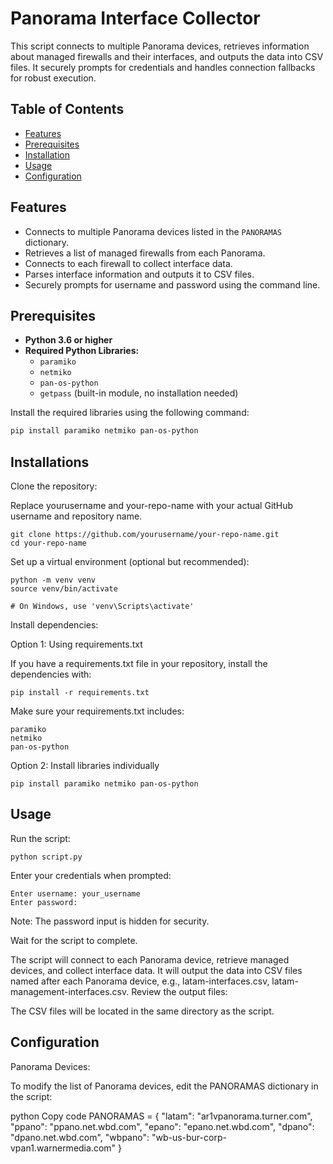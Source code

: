 # Panorama Interface Collector

This script connects to multiple Panorama devices, retrieves information about managed firewalls and their interfaces, and outputs the data into CSV files. It securely prompts for credentials and handles connection fallbacks for robust execution.

## Table of Contents

- [Features](#features)
- [Prerequisites](#prerequisites)
- [Installation](#installation)
- [Usage](#usage)
- [Configuration](#configuration)

## Features

- Connects to multiple Panorama devices listed in the `PANORAMAS` dictionary.
- Retrieves a list of managed firewalls from each Panorama.
- Connects to each firewall to collect interface data.
- Parses interface information and outputs it to CSV files.
- Securely prompts for username and password using the command line.

## Prerequisites

- **Python 3.6 or higher**
- **Required Python Libraries:**
  - `paramiko`
  - `netmiko`
  - `pan-os-python`
  - `getpass` (built-in module, no installation needed)

Install the required libraries using the following command:

```bash
pip install paramiko netmiko pan-os-python
```

## Installations

Clone the repository:

Replace yourusername and your-repo-name with your actual GitHub username and repository name.
```
git clone https://github.com/yourusername/your-repo-name.git
cd your-repo-name
```
Set up a virtual environment (optional but recommended):
```
python -m venv venv
source venv/bin/activate

# On Windows, use 'venv\Scripts\activate'
```
Install dependencies:

Option 1: Using requirements.txt

If you have a requirements.txt file in your repository, install the dependencies with:
```
pip install -r requirements.txt
```
Make sure your requirements.txt includes:
```
paramiko
netmiko
pan-os-python
```
Option 2: Install libraries individually
```
pip install paramiko netmiko pan-os-python
```
## Usage
Run the script:
```
python script.py
```
Enter your credentials when prompted:
```
Enter username: your_username
Enter password:
```
Note: The password input is hidden for security.

Wait for the script to complete.

The script will connect to each Panorama device, retrieve managed devices, and collect interface data.
It will output the data into CSV files named after each Panorama device, e.g., latam-interfaces.csv, latam-management-interfaces.csv.
Review the output files:

The CSV files will be located in the same directory as the script.

## Configuration
Panorama Devices:

To modify the list of Panorama devices, edit the PANORAMAS dictionary in the script:

python
Copy code
PANORAMAS = {
    "latam": "ar1vpanorama.turner.com",
    "ppano": "ppano.net.wbd.com",
    "epano": "epano.net.wbd.com",
    "dpano": "dpano.net.wbd.com",
    "wbpano": "wb-us-bur-corp-vpan1.warnermedia.com"
}
